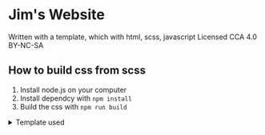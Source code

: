 # Jim's Website

Written with a template, which with html, scss, javascript
Licensed CCA 4.0 BY-NC-SA

## How to build css from scss

1. Install node.js on your computer  
2. Install dependcy with `npm install`  
3. Build the css with `npm run build`

<details>
<summary> Template used </summary>

## Dimension by HTML5 UP

html5up.net | @ajlkn
Free for personal and commercial use under the CCA 3.0 license (html5up.net/license)

This is Dimension, a fun little one-pager with modal-ized (is that a word?) "pages"
and a cool depth effect (click on a menu item to see what I mean). Simple, fully
responsive, and kitted out with all the usual pre-styled elements you'd expect.
Hope you dig it :)

Demo images* courtesy of Unsplash, a radtastic collection of CC0 (public domain)
 images you can use for pretty much whatever.

(* = not included)

AJ
aj@lkn.io | @ajlkn

<details>
<summary>Credits:</summary>

> Demo Images:  
>
> - Unsplash (unsplash.com)
>
> Icons:  
>
> - Font Awesome (fontawesome.io)
>
> Other:  
>
> - jQuery (jquery.com)  
> - Responsive Tools (github.com/ajlkn/responsive-tools)
>
</details>
</details>
